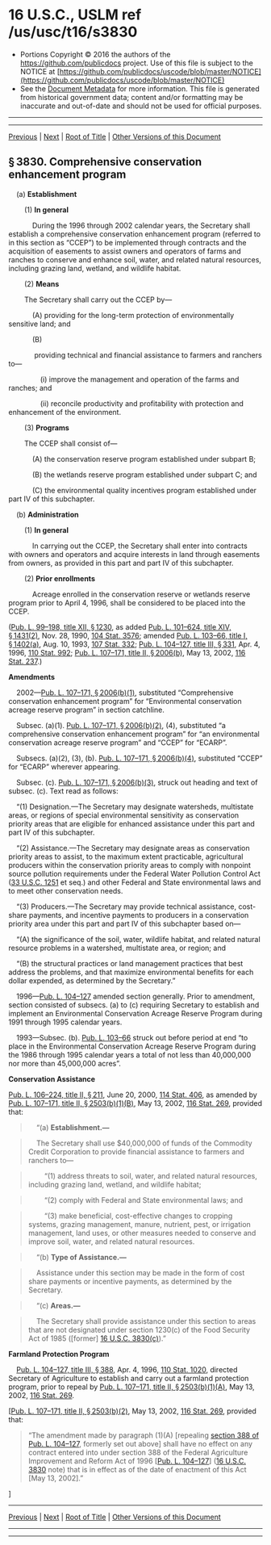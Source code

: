 ---
---

# 16 U.S.C., USLM ref /us/usc/t16/s3830

* Portions Copyright © 2016 the authors of the https://github.com/publicdocs project.
  Use of this file is subject to the NOTICE at [https://github.com/publicdocs/uscode/blob/master/NOTICE](https://github.com/publicdocs/uscode/blob/master/NOTICE)
* See the [Document Metadata](././../../../../../../..//README.md) for more information.
  This file is generated from historical government data; content and/or formatting may be inaccurate and out-of-date and should not be used for official purposes.

----------
----------

[Previous](./../../../../../../..//us/usc/t16/ch58/schIV/ptI/spta/m__us_usc_t16_ch58_schIV_ptI_spta.md) | [Next](./../../../../../../..//us/usc/t16/ch58/schIV/ptI/spta/m__us_usc_t16_s3830a.md) | [Root of Title](./../../../../../../../) | [Other Versions of this Document](https://publicdocs.github.io/go/links?ns=uslm&ref=%2Fus%2Fusc%2Ft16%2Fs3830)

## § 3830. Comprehensive conservation enhancement program

    (a) __Establishment__ 

        (1) __In general__ 

            During the 1996 through 2002 calendar years, the Secretary shall establish a comprehensive conservation enhancement program (referred to in this section as “CCEP”) to be implemented through contracts and the acquisition of easements to assist owners and operators of farms and ranches to conserve and enhance soil, water, and related natural resources, including grazing land, wetland, and wildlife habitat.

        (2) __Means__ 

        The Secretary shall carry out the CCEP by—

            (A) providing for the long-term protection of environmentally sensitive land; and

            (B)

             providing technical and financial assistance to farmers and ranchers to—

                (i) improve the management and operation of the farms and ranches; and

                (ii) reconcile productivity and profitability with protection and enhancement of the environment.

        (3) __Programs__ 

        The CCEP shall consist of—

            (A) the conservation reserve program established under subpart B;

            (B) the wetlands reserve program established under subpart C; and

            (C) the environmental quality incentives program established under part IV of this subchapter.

    (b) __Administration__ 

        (1) __In general__ 

            In carrying out the CCEP, the Secretary shall enter into contracts with owners and operators and acquire interests in land through easements from owners, as provided in this part and part IV of this subchapter.

        (2) __Prior enrollments__ 

            Acreage enrolled in the conservation reserve or wetlands reserve program prior to April 4, 1996, shall be considered to be placed into the CCEP.

([Pub. L. 99–198, title XII, § 1230][/us/pl/99/198/s1230], as added [Pub. L. 101–624, title XIV, § 1431(2)][/us/pl/101/624/s1431/2], Nov. 28, 1990, [104 Stat. 3576][/us/stat/104/3576]; amended [Pub. L. 103–66, title I, § 1402(a)][/us/pl/103/66/s1402/a], Aug. 10, 1993, [107 Stat. 332][/us/stat/107/332]; [Pub. L. 104–127, title III, § 331][/us/pl/104/127/s331], Apr. 4, 1996, [110 Stat. 992][/us/stat/110/992]; [Pub. L. 107–171, title II, § 2006(b)][/us/pl/107/171/s2006/b], May 13, 2002, [116 Stat. 237][/us/stat/116/237].)

 __Amendments__ 

    2002—[Pub. L. 107–171, § 2006(b)(1)][/us/pl/107/171/s2006/b/1], substituted “Comprehensive conservation enhancement program” for “Environmental conservation acreage reserve program” in section catchline.

    Subsec. (a)(1). [Pub. L. 107–171, § 2006(b)(2)][/us/pl/107/171/s2006/b/2], (4), substituted “a comprehensive conservation enhancement program” for “an environmental conservation acreage reserve program” and “CCEP” for “ECARP”.

    Subsecs. (a)(2), (3), (b). [Pub. L. 107–171, § 2006(b)(4)][/us/pl/107/171/s2006/b/4], substituted “CCEP” for “ECARP” wherever appearing.

    Subsec. (c). [Pub. L. 107–171, § 2006(b)(3)][/us/pl/107/171/s2006/b/3], struck out heading and text of subsec. (c). Text read as follows:

    “(1) Designation.—The Secretary may designate watersheds, multistate areas, or regions of special environmental sensitivity as conservation priority areas that are eligible for enhanced assistance under this part and part IV of this subchapter.

    “(2) Assistance.—The Secretary may designate areas as conservation priority areas to assist, to the maximum extent practicable, agricultural producers within the conservation priority areas to comply with nonpoint source pollution requirements under the Federal Water Pollution Control Act ([33 U.S.C. 1251][/us/usc/t33/s1251] et seq.) and other Federal and State environmental laws and to meet other conservation needs.

    “(3) Producers.—The Secretary may provide technical assistance, cost-share payments, and incentive payments to producers in a conservation priority area under this part and part IV of this subchapter based on—

    “(A) the significance of the soil, water, wildlife habitat, and related natural resource problems in a watershed, multistate area, or region; and

    “(B) the structural practices or land management practices that best address the problems, and that maximize environmental benefits for each dollar expended, as determined by the Secretary.”

    1996—[Pub. L. 104–127][/us/pl/104/127] amended section generally. Prior to amendment, section consisted of subsecs. (a) to (c) requiring Secretary to establish and implement an Environmental Conservation Acreage Reserve Program during 1991 through 1995 calendar years.

    1993—Subsec. (b). [Pub. L. 103–66][/us/pl/103/66] struck out before period at end “to place in the Environmental Conservation Acreage Reserve Program during the 1986 through 1995 calendar years a total of not less than 40,000,000 nor more than 45,000,000 acres”.

 __Conservation Assistance__ 

[Pub. L. 106–224, title II, § 211][/us/pl/106/224/s211], June 20, 2000, [114 Stat. 406][/us/stat/114/406], as amended by [Pub. L. 107–171, title II, § 2503(b)(1)(B)][/us/pl/107/171/s2503/b/1/B], May 13, 2002, [116 Stat. 269][/us/stat/116/269], provided that:

>     “(a) __Establishment.—__ 

>     The Secretary shall use $40,000,000 of funds of the Commodity Credit Corporation to provide financial assistance to farmers and ranchers to—

>         “(1) address threats to soil, water, and related natural resources, including grazing land, wetland, and wildlife habitat;

>         “(2) comply with Federal and State environmental laws; and

>         “(3) make beneficial, cost-effective changes to cropping systems, grazing management, manure, nutrient, pest, or irrigation management, land uses, or other measures needed to conserve and improve soil, water, and related natural resources.

>     “(b) __Type of Assistance.—__ 

>     Assistance under this section may be made in the form of cost share payments or incentive payments, as determined by the Secretary.

>     “(c) __Areas.—__ 

>     The Secretary shall provide assistance under this section to areas that are not designated under section 1230(c) of the Food Security Act of 1985 (\[former\] [16 U.S.C. 3830(c)][/us/usc/t16/s3830/c]).”

 __Farmland Protection Program__ 

    [Pub. L. 104–127, title III, § 388][/us/pl/104/127/s388], Apr. 4, 1996, [110 Stat. 1020][/us/stat/110/1020], directed Secretary of Agriculture to establish and carry out a farmland protection program, prior to repeal by [Pub. L. 107–171, title II, § 2503(b)(1)(A)][/us/pl/107/171/s2503/b/1/A], May 13, 2002, [116 Stat. 269][/us/stat/116/269].

\[[Pub. L. 107–171, title II, § 2503(b)(2)][/us/pl/107/171/s2503/b/2], May 13, 2002, [116 Stat. 269][/us/stat/116/269], provided that: 

> “The amendment made by paragraph (1)(A) \[repealing [section 388 of Pub. L. 104–127][/us/pl/104/127/s388], formerly set out above\] shall have no effect on any contract entered into under section 388 of the Federal Agriculture Improvement and Reform Act of 1996 \[[Pub. L. 104–127][/us/pl/104/127]\] ([16 U.S.C. 3830][/us/usc/t16/s3830] note) that is in effect as of the date of enactment of this Act \[May 13, 2002\].”

\]

----------

[Previous](./../../../../../../..//us/usc/t16/ch58/schIV/ptI/spta/m__us_usc_t16_ch58_schIV_ptI_spta.md) | [Next](./../../../../../../..//us/usc/t16/ch58/schIV/ptI/spta/m__us_usc_t16_s3830a.md) | [Root of Title](./../../../../../../../) | [Other Versions of this Document](https://publicdocs.github.io/go/links?ns=uslm&ref=%2Fus%2Fusc%2Ft16%2Fs3830)

----------
----------

[/us/pl/99/198/s1230]: https://publicdocs.github.io/go/links?ns=uslm&ref=%2Fus%2Fpl%2F99%2F198%2Fs1230
[/us/pl/101/624/s1431/2]: https://publicdocs.github.io/go/links?ns=uslm&ref=%2Fus%2Fpl%2F101%2F624%2Fs1431%2F2
[/us/stat/104/3576]: https://publicdocs.github.io/go/links?ns=uslm&ref=%2Fus%2Fstat%2F104%2F3576
[/us/pl/103/66/s1402/a]: https://publicdocs.github.io/go/links?ns=uslm&ref=%2Fus%2Fpl%2F103%2F66%2Fs1402%2Fa
[/us/stat/107/332]: https://publicdocs.github.io/go/links?ns=uslm&ref=%2Fus%2Fstat%2F107%2F332
[/us/pl/104/127/s331]: https://publicdocs.github.io/go/links?ns=uslm&ref=%2Fus%2Fpl%2F104%2F127%2Fs331
[/us/stat/110/992]: https://publicdocs.github.io/go/links?ns=uslm&ref=%2Fus%2Fstat%2F110%2F992
[/us/pl/107/171/s2006/b]: https://publicdocs.github.io/go/links?ns=uslm&ref=%2Fus%2Fpl%2F107%2F171%2Fs2006%2Fb
[/us/stat/116/237]: https://publicdocs.github.io/go/links?ns=uslm&ref=%2Fus%2Fstat%2F116%2F237
[/us/pl/107/171/s2006/b/1]: https://publicdocs.github.io/go/links?ns=uslm&ref=%2Fus%2Fpl%2F107%2F171%2Fs2006%2Fb%2F1
[/us/pl/107/171/s2006/b/2]: https://publicdocs.github.io/go/links?ns=uslm&ref=%2Fus%2Fpl%2F107%2F171%2Fs2006%2Fb%2F2
[/us/pl/107/171/s2006/b/4]: https://publicdocs.github.io/go/links?ns=uslm&ref=%2Fus%2Fpl%2F107%2F171%2Fs2006%2Fb%2F4
[/us/pl/107/171/s2006/b/3]: https://publicdocs.github.io/go/links?ns=uslm&ref=%2Fus%2Fpl%2F107%2F171%2Fs2006%2Fb%2F3
[/us/usc/t33/s1251]: https://publicdocs.github.io/go/links?ns=uslm&ref=%2Fus%2Fusc%2Ft33%2Fs1251
[/us/pl/104/127]: https://publicdocs.github.io/go/links?ns=uslm&ref=%2Fus%2Fpl%2F104%2F127
[/us/pl/103/66]: https://publicdocs.github.io/go/links?ns=uslm&ref=%2Fus%2Fpl%2F103%2F66
[/us/pl/106/224/s211]: https://publicdocs.github.io/go/links?ns=uslm&ref=%2Fus%2Fpl%2F106%2F224%2Fs211
[/us/stat/114/406]: https://publicdocs.github.io/go/links?ns=uslm&ref=%2Fus%2Fstat%2F114%2F406
[/us/pl/107/171/s2503/b/1/B]: https://publicdocs.github.io/go/links?ns=uslm&ref=%2Fus%2Fpl%2F107%2F171%2Fs2503%2Fb%2F1%2FB
[/us/stat/116/269]: https://publicdocs.github.io/go/links?ns=uslm&ref=%2Fus%2Fstat%2F116%2F269
[/us/usc/t16/s3830/c]: https://publicdocs.github.io/go/links?ns=uslm&ref=%2Fus%2Fusc%2Ft16%2Fs3830%2Fc
[/us/pl/104/127/s388]: https://publicdocs.github.io/go/links?ns=uslm&ref=%2Fus%2Fpl%2F104%2F127%2Fs388
[/us/stat/110/1020]: https://publicdocs.github.io/go/links?ns=uslm&ref=%2Fus%2Fstat%2F110%2F1020
[/us/pl/107/171/s2503/b/1/A]: https://publicdocs.github.io/go/links?ns=uslm&ref=%2Fus%2Fpl%2F107%2F171%2Fs2503%2Fb%2F1%2FA
[/us/stat/116/269]: https://publicdocs.github.io/go/links?ns=uslm&ref=%2Fus%2Fstat%2F116%2F269
[/us/pl/107/171/s2503/b/2]: https://publicdocs.github.io/go/links?ns=uslm&ref=%2Fus%2Fpl%2F107%2F171%2Fs2503%2Fb%2F2
[/us/stat/116/269]: https://publicdocs.github.io/go/links?ns=uslm&ref=%2Fus%2Fstat%2F116%2F269
[/us/pl/104/127/s388]: https://publicdocs.github.io/go/links?ns=uslm&ref=%2Fus%2Fpl%2F104%2F127%2Fs388
[/us/pl/104/127]: https://publicdocs.github.io/go/links?ns=uslm&ref=%2Fus%2Fpl%2F104%2F127
[/us/usc/t16/s3830]: https://publicdocs.github.io/go/links?ns=uslm&ref=%2Fus%2Fusc%2Ft16%2Fs3830


